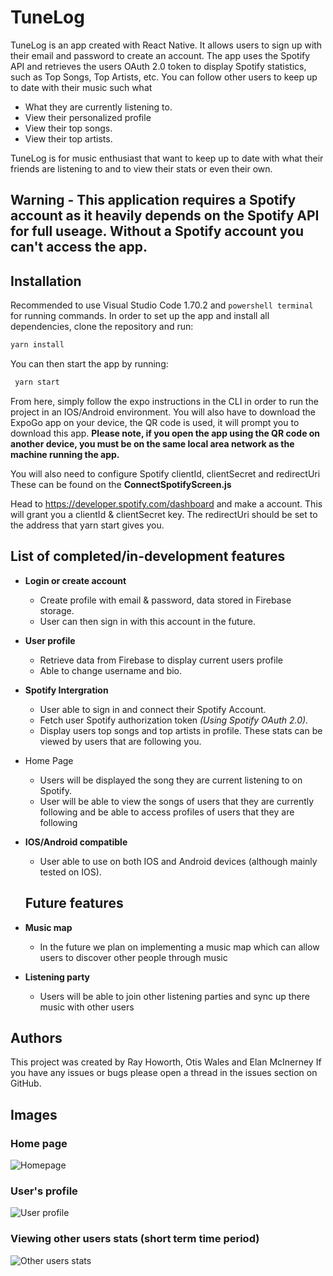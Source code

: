 # TuneLog 




TuneLog is an app created with React Native. It allows users to sign up with their email and password to create an account.
The app uses the Spotify API and retrieves the users OAuth 2.0 token to display Spotify statistics, such as Top Songs, Top Artists, etc.
You can follow other users to keep up to date with their music such what
- What they are currently listening to.
- View their personalized profile
- View their top songs.
- View their top artists.

TuneLog is for music enthusiast that want to keep up to date with what their friends are listening to and to view their stats or even their own.

## Warning - This application requires a Spotify account as it heavily depends on the Spotify API for full useage. Without a Spotify account you can't access the app.

## Installation
Recommended to use Visual Studio Code 1.70.2 and `powershell terminal` for running commands.
In order to set up the app and install all dependencies, clone the repository and run:
 ```bash
 yarn install
 ```

You can then start the app by running:
```bash
 yarn start
 ```

From here, simply follow the expo instructions in the CLI in order to run the project in an IOS/Android environment. You will also have to download the ExpoGo app on your device, the QR code is used, it will prompt you to download this app.
**Please note, if you open the app using the QR code on another device, you must be on the same local area network as the machine running the app.**

You will also need to configure Spotify clientId, clientSecret and redirectUri
These can be found on the **ConnectSpotifyScreen.js**

Head to https://developer.spotify.com/dashboard and make a account. This will grant you a clientId & clientSecret key.
The redirectUri should be set to the address that yarn start gives you. 

## List of completed/in-development features
- **Login or create account**
  - Create profile with email & password, data stored in Firebase storage.
  - User can then sign in with this account in the future.
- **User profile**
  - Retrieve data from Firebase to display current users profile
  - Able to change username and bio.
- **Spotify Intergration**
  - User able to sign in and connect their Spotify Account.
  - Fetch user Spotify authorization token *(Using Spotify OAuth 2.0).*
  - Display users top songs and top artists in profile. These stats can be viewed by users that are following you.
- Home Page
  - Users will be displayed the song they are current listening to on Spotify.
  - User will be able to view the songs of users that they are currently following and be able to access profiles of users that they are following
- **IOS/Android compatible**
  - User able to use on both IOS and Android devices (although mainly tested on IOS).
  
  ## Future features
- **Music map**
    - In the future we plan on implementing a music map which can allow users to discover other people through music
- **Listening party**
    - Users will be able to join other listening parties and sync up there music with other users


## Authors

This project was created by Ray Howorth, Otis Wales and Elan McInerney
If you have any issues or bugs please open a thread in the issues section on GitHub.

## Images

### Home page

![Homepage](https://i.imgur.com/JABWE2Z.jpg)


### User's profile

![User profile](https://i.imgur.com/KDAEc0h.jpg)

### Viewing other users stats (short term time period)

![Other users stats](https://i.imgur.com/NwKcagd.jpg)


